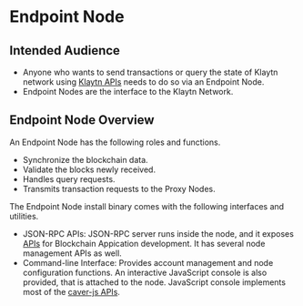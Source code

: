 # Endpoint Node

## Intended Audience

- Anyone who wants to send transactions or query the state of Klaytn network using [Klaytn APIs](../bapp/json-rpc/README.md) needs to do so via an Endpoint Node.
- Endpoint Nodes are the interface to the Klaytn Network.  

## Endpoint Node Overview

An Endpoint Node has the following roles and functions.

- Synchronize the blockchain data. 
- Validate the blocks newly received.
- Handles query requests.
- Transmits transaction requests to the Proxy Nodes.

The Endpoint Node install binary comes with the following interfaces and utilities.

- JSON-RPC APIs: JSON-RPC server runs inside the node, and it exposes [APIs](../bapp/json-rpc/README.md) for Blockchain Appication development. It has several node management APIs as well.
- Command-line Interface: Provides account management and node configuration functions. An interactive JavaScript console is also provided, that is attached to the node. JavaScript console implements most of the [caver-js APIs](../bapp/sdk/caver-js/README.md). 





